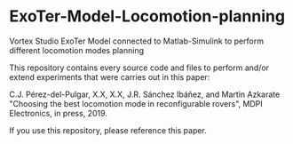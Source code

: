# ExoTer-Model-Locomotion-planning
Vortex Studio ExoTer Model connected to Matlab-Simulink to perform different locomotion modes planning

This repository contains every source code and files to perform and/or extend experiments that were carries out in this paper:

C.J. Pérez-del-Pulgar, X.X, X.X, J.R. Sánchez Ibáñez, and Martin Azkarate
"Choosing the best locomotion mode in reconfigurable rovers",
MDPI Electronics, in press, 2019.

If you use this repository, please reference this paper.
